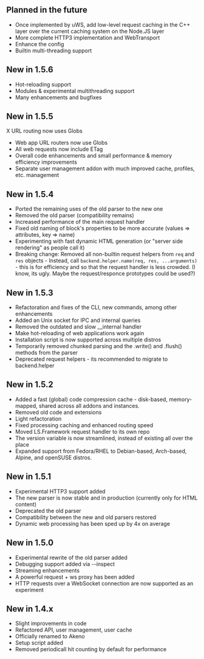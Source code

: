 ## Planned in the future
- Once implemented by uWS, add low-level request caching in the C++ layer over the current caching system on the Node.JS layer
- More complete HTTP3 implementation and WebTransport
- Enhance the config
- Builtin multi-threading support

## New in 1.5.6
- Hot-reloading support
- Modules & experimental multithreading support
- Many enhancements and bugfixes

## New in 1.5.5
X URL routing now uses Globs
- Web app URL routers now use Globs
- All web requests now include ETag
- Overall code enhancements and small performance & memory efficiency improvements
- Separate user management addon with much improved cache, profiles, etc. management

## New in 1.5.4
- Ported the remaining uses of the old parser to the new one
- Removed the old parser (compatibility remains)
- Increased performance of the main request handler
- Fixed old naming of block's properties to be more accurate (values => attributes, key => name)
- Experimenting with fast dynamic HTML generation (or "server side rendering" as people call it)
- Breaking change: Removed all non-builtin request helpers from `req` and `res` objects - Instead, call `backend.helper.name(req, res, ...arguments)` - this is for efficiency and so that the request handler is less crowded. (I know, its ugly. Maybe the request/responce prototypes could be used?)

## New in 1.5.3
- Refactoration and fixes of the CLI, new commands, among other enhancements
- Added an Unix socket for IPC and internal queries
- Removed the outdated and slow __internal handler
- Make hot-reloading of web applications work again
- Installation script is now supported across multiple distros
- Temporarily removed chunked parsing and the .write() and .flush() methods from the parser
- Deprecated request helpers - its recommended to migrate to backend.helper

## New in 1.5.2
- Added a fast (global) code compression cache - disk-based, memory-mapped, shared across all addons and instances.
- Removed old code and extensions
- Light refactoration
- Fixed processing caching and enhanced routing speed
- Moved LS.Framework request handler to its own repo
- The version variable is now streamlined, instead of existing all over the place
- Expanded support from Fedora/RHEL to Debian-based, Arch-based, Alpine, and openSUSE distros.

## New in 1.5.1
- Experimental HTTP3 support added
- The new parser is now stable and in production (currently only for HTML content)
- Deprecated the old parser
- Compatibility between the new and old parsers restored
- Dynamic web processing has been sped up by 4x on average

## New in 1.5.0
- Experimental rewrite of the old parser added
- Debugging support added via --inspect
- Streaming enhancements
- A powerful request + ws proxy has been added
- HTTP requests over a WebSocket connection are now supported as an experiment

## New in 1.4.x
- Slight improvements in code
- Refactored API, user management, user cache
- Officially renamed to Akeno
- Setup script added
- Removed periodicall hit counting by default for performance